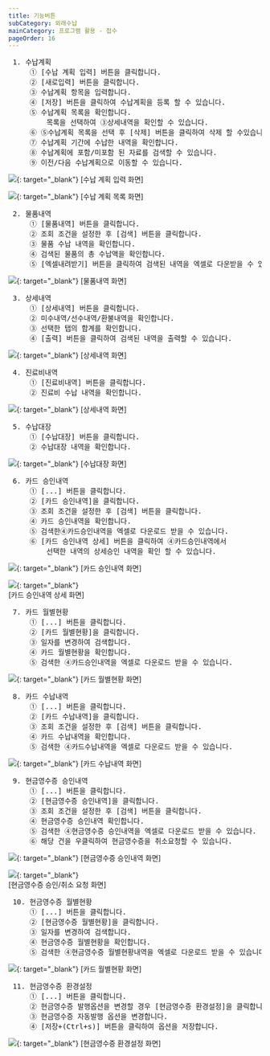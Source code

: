 ```yaml
---
title: 기능버튼
subCategory: 외래수납
mainCategory: 프로그램 활용 - 접수
pageOrder: 16
---
```

<pre>
 <t2><bold>1. 수납계획</bold></t2>
     ① [수납 계획 입력] 버튼을 클릭합니다.
     ② [새로입력] 버튼을 클릭합니다.
     ③ 수납계획 항목을 입력합니다.
     ④ [저장] 버튼을 클릭하여 수납계획을 등록 할 수 있습니다.
     ⑤ 수납계획 목록을 확인합니다.
         목록을 선택하여 ③상세내역을 확인할 수 있습니다.
     ⑥ ⑤수납계획 목록을 선택 후 [삭제] 버튼을 클릭하여 삭제 할 수있습니다. 
     ⑦ 수납계획 기간에 수납한 내역을 확인합니다.
     ⑧ 수납계획에 포함/미포함 된 자료를 검색할 수 있습니다.
     ⑨ 이전/다음 수납계획으로 이동할 수 있습니다.
</pre>

[![](/images/{{page.url}}_1.png)](/images/{{page.url}}_1.png){: target="_blank"}
[수납 계획 입력 화면]

[![](/images/{{page.url}}_2.png)](/images/{{page.url}}_2.png){: target="_blank"}
[수납 계획 목록 화면]

<pre>
 <t2><bold>2. 물품내역</bold></t2>
     ① [물품내역] 버튼을 클릭합니다.
     ② 조회 조건을 설정한 후 [검색] 버튼을 클릭합니다.
     ③ 물품 수납 내역을 확인합니다.
     ④ 검색된 물품의 총 수납액을 확인합니다.
     ⑤ [엑셀내려받기] 버튼을 클릭하여 검색된 내역을 엑셀로 다운받을 수 있습니다.
</pre>

[![](/images/{{page.url}}_3.png)](/images/{{page.url}}_3.png){: target="_blank"}
[물품내역 화면]

<pre>
 <t2><bold>3. 상세내역</bold></t2>
     ① [상세내역] 버튼을 클릭합니다.
     ② 미수내역/선수내역/환불내역을 확인합니다.
     ③ 선택한 탭의 합계를 확인합니다.
     ④ [출력] 버튼을 클릭하여 검색된 내역을 출력할 수 있습니다.
</pre>

[![](/images/{{page.url}}_4.png)](/images/{{page.url}}_4.png){: target="_blank"}
[상세내역 화면]

<pre>
 <t2><bold>4. 진료비내역</bold></t2>
     ① [진료비내역] 버튼을 클릭합니다.
     ② 진료비 수납 내역을 확인합니다.
</pre>

[![](/images/{{page.url}}_5.png)](/images/{{page.url}}_5.png){: target="_blank"}
[상세내역 화면]

<pre>
 <t2><bold>5. 수납대장</bold></t2>
     ① [수납대장] 버튼을 클릭합니다.
     ② 수납대장 내역을 확인합니다.
</pre>

[![](/images/{{page.url}}_6.png)](/images/{{page.url}}_6.png){: target="_blank"}
[수납대장 화면]

<pre>
 <t2><bold>6. 카드 승인내역</bold></t2>
     ① [...] 버튼을 클릭합니다.
     ② [카드 승인내역]을 클릭합니다.
     ③ 조회 조건을 설정한 후 [검색] 버튼을 클릭합니다.
     ④ 카드 승인내역을 확인합니다.
     ⑤ 검색한④카드승인내역을 엑셀로 다운로드 받을 수 있습니다.
     ⑥ [카드 승인내역 상세] 버튼을 클릭하여 ④카드승인내역에서 
         선택한 내역의 상세승인 내역을 확인 할 수 있습니다.
</pre>

[![](/images/{{page.url}}_7.png)](/images/{{page.url}}_7.png){: target="_blank"}
[카드 승인내역 화면]<br>

[![](/images/{{page.url}}_8.png)](/images/{{page.url}}_8.png){: target="_blank"}
<br>[카드 승인내역 상세 화면]

<pre>
 <t2><bold>7. 카드 월별현황</bold></t2>
     ① [...] 버튼을 클릭합니다.
     ② [카드 월별현황]을 클릭합니다.
     ③ 일자를 변경하여 검색합니다.
     ④ 카드 월별현황을 확인합니다.
     ⑤ 검색한 ④카드승인내역을 엑셀로 다운로드 받을 수 있습니다.
</pre>

[![](/images/{{page.url}}_9.png)](/images/{{page.url}}_9.png){: target="_blank"}
[카드 월별현황 화면]

<pre>
 <t2><bold>8. 카드 수납내역</bold></t2>
     ① [...] 버튼을 클릭합니다.
     ② [카드 수납내역]을 클릭합니다.
     ③ 조회 조건을 설정한 후 [검색] 버튼을 클릭합니다.
     ④ 카드 수납내역을 확인합니다.
     ⑤ 검색한 ④카드수납내역을 엑셀로 다운로드 받을 수 있습니다.
</pre>

[![](/images/{{page.url}}_10.png)](/images/{{page.url}}_10.png){: target="_blank"}
[카드 수납내역 화면]

<pre>
 <t2><bold>9. 현금영수증 승인내역</bold></t2>
     ① [...] 버튼을 클릭합니다.
     ② [현금영수증 승인내역]을 클릭합니다.
     ③ 조회 조건을 설정한 후 [검색] 버튼을 클릭합니다.
     ④ 현금영수증 승인내역 확인합니다.
     ⑤ 검색한 ④현금영수증 승인내역을 엑셀로 다운로드 받을 수 있습니다.
     ⑥ 해당 건을 우클릭하여 현금영수증을 취소요청할 수 있습니다.
</pre>

[![](/images/{{page.url}}_11.png)](/images/{{page.url}}_11.png){: target="_blank"}
[현금영수증 승인내역 화면]<br>

[![](/images/{{page.url}}_12.png)](/images/{{page.url}}_12.png){: target="_blank"}
<br>[현금영수증 승인/취소 요청 화면]

<pre>
 <t2><bold>10. 현금영수증 월별현황</bold></t2>
     ① [...] 버튼을 클릭합니다.
     ② [현금영수증 월별현황]을 클릭합니다.
     ③ 일자를 변경하여 검색합니다.
     ④ 현금영수증 월별현황을 확인합니다.
     ⑤ 검색한 ④현금영수증 월별현황내역을 엑셀로 다운로드 받을 수 있습니다.
</pre>

[![](/images/{{page.url}}_13.png)](/images/{{page.url}}_13.png){: target="_blank"}
[카드 월별현황 화면]

<pre>
 <t2><bold>11. 현금영수증 환경설정</bold></t2>
     ① [...] 버튼을 클릭합니다.
     ② 현금영수증 발행옵션을 변경할 경우 [현금영수증 환경설정]을 클릭합니다.
     ③ 현금영수증 자동발행 옵션을 변경합니다.
     ④ [저장+(Ctrl+s)] 버튼을 클릭하여 옵션을 저장합니다.
</pre>

[![](/images/{{page.url}}_14.png)](/images/{{page.url}}_14.png){: target="_blank"}
[현금영수증 환경설정 화면]


